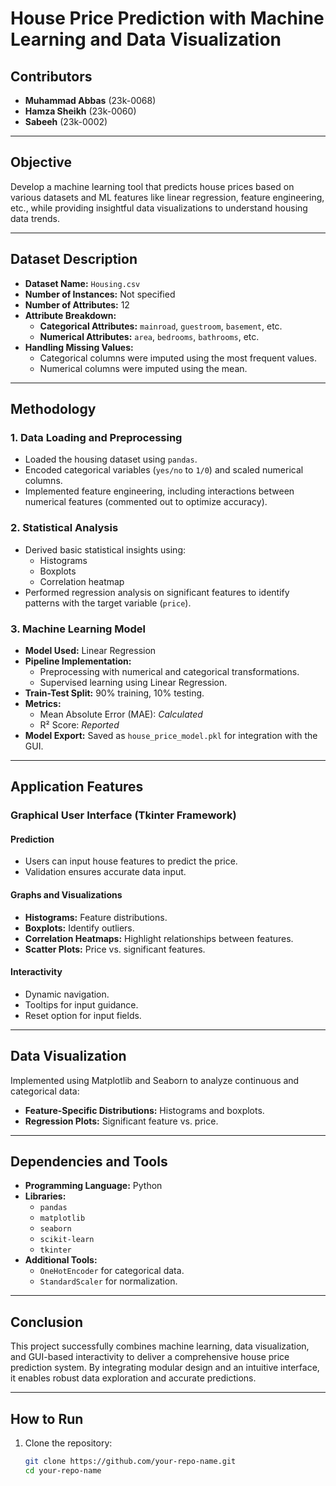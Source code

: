 # House Price Prediction with Machine Learning and Data Visualization

## Contributors
- **Muhammad Abbas** (23k-0068)
- **Hamza Sheikh** (23k-0060)
- **Sabeeh** (23k-0002)

---

## Objective
Develop a machine learning tool that predicts house prices based on various datasets and ML features like linear regression, feature engineering, etc., while providing insightful data visualizations to understand housing data trends.

---

## Dataset Description
- **Dataset Name:** `Housing.csv`  
- **Number of Instances:** Not specified  
- **Number of Attributes:** 12  
- **Attribute Breakdown:**
  - **Categorical Attributes:** `mainroad`, `guestroom`, `basement`, etc.
  - **Numerical Attributes:** `area`, `bedrooms`, `bathrooms`, etc.
- **Handling Missing Values:**
  - Categorical columns were imputed using the most frequent values.
  - Numerical columns were imputed using the mean.

---

## Methodology

### 1. Data Loading and Preprocessing
- Loaded the housing dataset using `pandas`.
- Encoded categorical variables (`yes/no` to `1/0`) and scaled numerical columns.
- Implemented feature engineering, including interactions between numerical features (commented out to optimize accuracy).

### 2. Statistical Analysis
- Derived basic statistical insights using:
  - Histograms
  - Boxplots
  - Correlation heatmap  
- Performed regression analysis on significant features to identify patterns with the target variable (`price`).

### 3. Machine Learning Model
- **Model Used:** Linear Regression  
- **Pipeline Implementation:**
  - Preprocessing with numerical and categorical transformations.
  - Supervised learning using Linear Regression.  
- **Train-Test Split:** 90% training, 10% testing.  
- **Metrics:**
  - Mean Absolute Error (MAE): *Calculated*  
  - R² Score: *Reported*  
- **Model Export:** Saved as `house_price_model.pkl` for integration with the GUI.

---

## Application Features

### Graphical User Interface (Tkinter Framework)
#### Prediction
- Users can input house features to predict the price.
- Validation ensures accurate data input.

#### Graphs and Visualizations
- **Histograms:** Feature distributions.  
- **Boxplots:** Identify outliers.  
- **Correlation Heatmaps:** Highlight relationships between features.  
- **Scatter Plots:** Price vs. significant features.

#### Interactivity
- Dynamic navigation.
- Tooltips for input guidance.
- Reset option for input fields.

---

## Data Visualization
Implemented using Matplotlib and Seaborn to analyze continuous and categorical data:
- **Feature-Specific Distributions:** Histograms and boxplots.  
- **Regression Plots:** Significant feature vs. price.

---

## Dependencies and Tools
- **Programming Language:** Python  
- **Libraries:**
  - `pandas`  
  - `matplotlib`  
  - `seaborn`  
  - `scikit-learn`  
  - `tkinter`  
- **Additional Tools:**
  - `OneHotEncoder` for categorical data.  
  - `StandardScaler` for normalization.  

---

## Conclusion
This project successfully combines machine learning, data visualization, and GUI-based interactivity to deliver a comprehensive house price prediction system. By integrating modular design and an intuitive interface, it enables robust data exploration and accurate predictions.

---

## How to Run
1. Clone the repository:
   ```bash
   git clone https://github.com/your-repo-name.git
   cd your-repo-name
